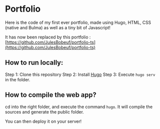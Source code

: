 # Portfolio
Here is the code of my first ever portfolio, made using Hugo, HTML, CSS (native and Bulma) as well as a tiny bit of Javascript!

It has now been replaced by this portfolio : [https://github.com/JulesBobeuf/portfolio-ts](https://github.com/JulesBobeuf/portfolio-ts)

## How to run locally:

Step 1: Clone this repository
Step 2: Install [Hugo](https://gohugo.io/installation/)
Step 3: Execute `hugo serv` in the folder.

## How to compile the web app?

cd into the right folder, and execute the command `hugo`.
It will compile the sources and generate the public folder.

You can then deploy it on your server!
